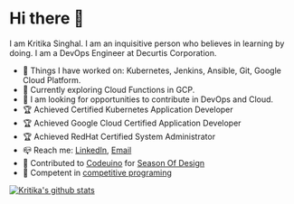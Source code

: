 # **Hi there** :wave:

I am Kritika Singhal. I am an inquisitive person who believes in learning by doing. I am a DevOps Engineer at Decurtis Corporation.

* :pushpin: Things I have worked on: Kubernetes, Jenkins, Ansible, Git, Google Cloud Platform.
* :seedling: Currently exploring Cloud Functions in GCP.
* :handshake: I am looking for opportunities to contribute in DevOps and Cloud.
* :trophy: Achieved Certified Kubernetes Application Developer
* :trophy: Achieved Google Cloud Certified Application Developer
* :trophy: Achieved RedHat Certified System Administrator
* :mailbox_closed: Reach me: [LinkedIn](https://www.linkedin.com/in/kritikasinghal30), [Email](singhalk30@gmail.com)
* :running: Contributed to [Codeuino](https://github.com/codeuino) for [Season Of Design](https://github.com/codeuino/Design-Initiative-Dashboard-frontend)
* :bookmark: Competent in [competitive programing](https://www.codechef.com/users/singhal99)



[![Kritika's github stats](https://github-readme-stats.vercel.app/api?username=Kritika-Singhal)](https://github.com/Kritika-Singhal/github-readme-stats)
